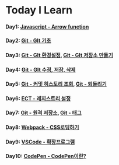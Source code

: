 # Today I Learn

#### Day1: [Javascript - Arrow function](./Javascript/ECMA6.md)

#### Day2: [Git - GIt 기초](./Git/2019-09-21_Git_01.md)

#### Day3: [Git - GIt 환경설정](./Git/2019-09-22_Git_02.md), [Git - GIt 저장소 만들기](./Git/2019-09-22_Git_03.md)

#### Day4: [Git - GIt 수정, 저장, 삭제](./Git/2019-09-23_Git_04.md)

#### Day5: [Git - 커밋 히스토리 조회](./Git/2019-09-24_Git_05.md), [Git - 되돌리기](./Git/2019-09-24_Git_06.md)

####  Day6: [ECT - 레지스트리 설정](./ETC/2019-09-25_ETC_Registry.md)

#### Day7: [Git - 원격 저장소](./Git/2019-09-27_Git_07.md), [Git - 태그](./Git/2019-09-27_Git_08.md)

#### Day8: [Webpack - CSS로딩하기](./Webpack/2019-10-04_Webpack_01.md)

#### Day9: [VSCode - 확장프로그램](./VSCode/2019-10-05_VSCode_01.md)

#### Day10: [CodePen - CodePen이란?](./CodePen/2019-10-06_CodePen_01.md)



















